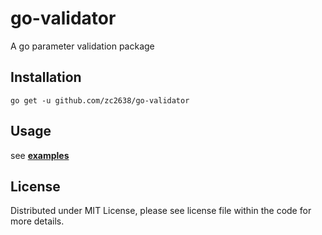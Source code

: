 # go-validator
A go parameter validation package

## Installation
```
go get -u github.com/zc2638/go-validator
```

## Usage
see [**examples**](https://github.com/zc2638/go-validator/tree/master/_examples)

## License
Distributed under MIT License, please see license file within the code for more details.